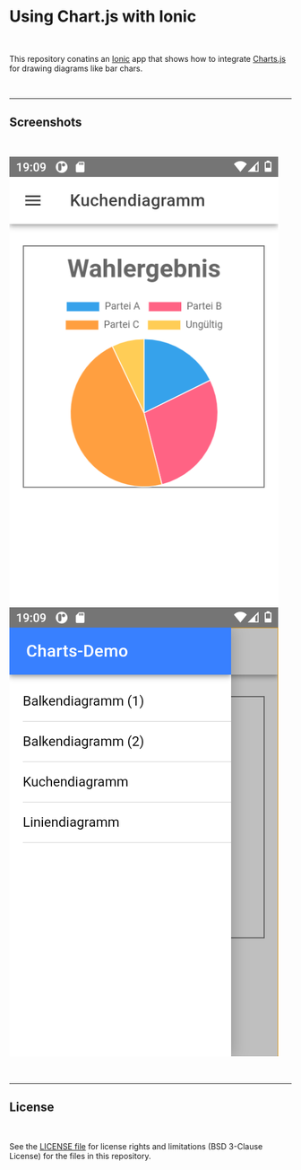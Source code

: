 # Using Chart.js with Ionic #

<br>

This repository conatins an [Ionic](https://ionicframework.com/) app that shows how
to integrate [Charts.js](https://www.chartjs.org/) for drawing diagrams like bar chars.

<br>

----

## Screenshots ##

<br>

![Screenshot 1](screenshot_1.png)  ![Screenshot 2](screenshot_2.png)

<br>

----

## License ##

<br>

See the [LICENSE file](LICENSE.md) for license rights and limitations (BSD 3-Clause License) for the files in this repository.

<br>
